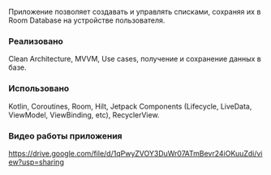 Приложение позволяет создавать и управлять списками, сохраняя их в Room Database на устройстве пользователя.
### Реализовано
Clean Architecture, MVVM, Use cases, получение и сохранение данных в базе.
### Использовано
Kotlin, Coroutines, Room, Hilt, Jetpack Components (Lifecycle, LiveData, ViewModel, ViewBinding, etc), RecyclerView.
### Видео работы приложения
https://drive.google.com/file/d/1qPwyZVOY3DuWr07ATmBevr24iOKuuZdi/view?usp=sharing

